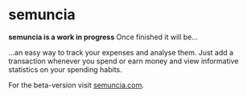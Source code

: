 # semuncia

**semuncia is a work in progress**
Once finished it will be...

...an easy way to track your expenses and analyse them. Just add a
transaction whenever you spend or earn money and view informative statistics
on your spending habits.

For the beta-version visit [semuncia.com]().
